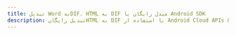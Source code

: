 ---title: تبدیل Word بهDIF، HTML به DIF مبدل رایگان یا Android SDKdescription: تبدیل رایگانHTML به DIF با استفاده از Android Cloud APIs & SDK. همچنین اسناد Microsoft Word و OpenOffice را در Cloud ایجاد، ویرایش و رندر کنید.---